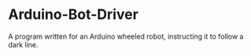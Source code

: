 # Arduino-Bot-Driver
A program written for an Arduino wheeled robot, instructing it to follow a dark line.
